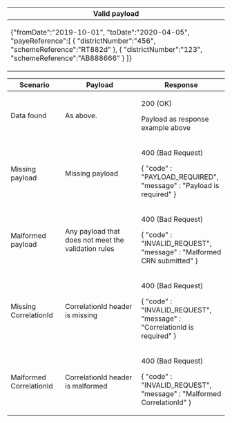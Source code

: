 <table>
    <col width="100%">
    <thead>
    <tr>
        <th>Valid payload</th>
    </tr>
    </thead>
    <tbody>
    <tr>
        <td>
            <p>{&quot;fromDate&quot;:&quot;2019-10-01&quot;,
                &quot;toDate&quot;:&quot;2020-04-05&quot;,
                &quot;payeReference&quot;:[
                    {
                    &quot;districtNumber&quot;:&quot;456&quot;,
                    &quot;schemeReference&quot;:&quot;RT882d&quot;
                    },
                    {
                    &quot;districtNumber&quot;:&quot;123&quot;,
                    &quot;schemeReference&quot;:&quot;AB888666&quot;
                    }
                ]}
            </p>
        </td>
    </tr>
    </tbody>
</table>

<table>
    <col width="25%">
    <col width="35%">
    <col width="40%">
    <thead>
    <tr>
        <th>Scenario</th>
        <th>Payload</th>
        <th>Response</th>
    </tr>
    </thead>
    <tbody>
    <tr>
        <td><p>Data found</p>
        <td><p>As above.</p></td>
        <td><p>200 (OK)</p><p>Payload as response example above</p></td>
    </tr>
    <tr>
          <td>
            <p>
              Missing payload
            </p>
          </td>
          <td><p>Missing payload</p></td>
          <td><p>400 (Bad Request)</p>
          <p>{ &quot;code&quot; : &quot;PAYLOAD_REQUIRED&quot;,<br/>&quot;message&quot; : &quot;Payload is required&quot; }</p></td>
    </tr>
    <tr>
        <td><p>Malformed payload</p></td>
        <td><p>Any payload that does not meet the validation rules</p></td>
        <td>
            <p>400 (Bad Request)</p>
            <p>{ &quot;code&quot; : &quot;INVALID_REQUEST&quot;,<br/>&quot;message&quot; : &quot;Malformed CRN submitted&quot; }</p></td>
        </td>
    </tr>
    <tr>
        <td><p>Missing CorrelationId</p></td>
        <td><p>CorrelationId header is missing</p></td>
        <td>
            <p>400 (Bad Request)</p>
            <p>{ &quot;code&quot; : &quot;INVALID_REQUEST&quot;,<br/>&quot;message&quot; : &quot;CorrelationId is required&quot; }</p></td>
        </td>
    </tr>
    <tr>
        <td><p>Malformed CorrelationId</p></td>
        <td><p>CorrelationId header is malformed</p></td>
        <td>
            <p>400 (Bad Request)</p>
            <p>{ &quot;code&quot; : &quot;INVALID_REQUEST&quot;,<br/>&quot;message&quot; : &quot;Malformed CorrelationId&quot; }</p>
        </td>
    </tr>
  </tbody>
</table>